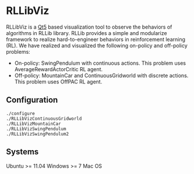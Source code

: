 RLLibViz
========

RLLibViz is a [Qt5](http://qt-project.org/) based visualization tool to observe the behaviors of algorithms in RLLib library. RLLib provides a simple and modularize framework to realize hard-to-engineer behaviors in reinforcement learning (RL). We have realized and visualized the following on-policy and off-policy problems:

* On-policy: SwingPendulum with continuous actions. This problem uses AverageRewardActorCritic RL agent. 
* Off-policy: MountainCar and ContinuousGridworld with discrete actions. This problem uses OffPAC RL agent.

Configuration
-------------

	./configure
	./RLLibVizContinuousGridworld
	./RLLibVizMountainCar
	./RLLibVizSwingPendulum
	./RLLibVizSwingPendulum2

Systems
-------

Ubuntu >= 11.04
Windows >= 7
Mac OS
